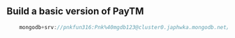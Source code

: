 
## Build a basic version of PayTM


``` javascript
    mongodb+srv://pnkfun316:Pnk%40mgdb123@cluster0.japhwka.mongodb.net/
```



